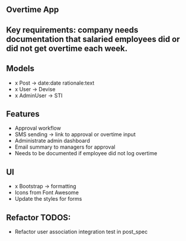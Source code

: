 ## Overtime App

## Key requirements: company needs documentation that salaried employees did or did not get overtime each week.

## Models
- x Post -> date:date rationale:text
- x User -> Devise
- x AdminUser -> STI

## Features
- Approval workflow
- SMS sending -> link to approval or overtime input
- Administrate admin dashboard
- Email summary to managers for approval
- Needs to be documented if employee did not log overtime

## UI
-  x Bootstrap -> formatting
- Icons from Font Awesome
- Update the styles for forms

## Refactor TODOS: 
- Refactor user association integration test in post_spec